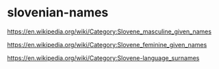 # slovenian-names

https://en.wikipedia.org/wiki/Category:Slovene_masculine_given_names

https://en.wikipedia.org/wiki/Category:Slovene_feminine_given_names

https://en.wikipedia.org/wiki/Category:Slovene-language_surnames
